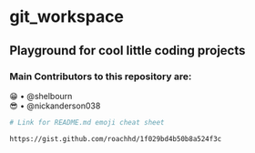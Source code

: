# git_workspace

## Playground for cool little coding projects

### Main Contributors to this repository are:

:grin: • @shelbourn
</br>
:sunglasses: • @nickanderson038

```bash
# Link for README.md emoji cheat sheet

https://gist.github.com/roachhd/1f029bd4b50b8a524f3c
```
